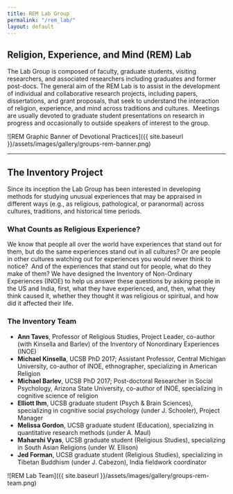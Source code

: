 ```yaml
---
title: REM Lab Group
permalink: "/rem_lab/"
layout: default
---
```


## Religion, Experience, and Mind (REM) Lab

The Lab Group is composed of faculty, graduate students, visiting researchers, and associated researchers including graduates and former post-docs. The general aim of the REM Lab is to assist in the development of individual and collaborative research projects, including papers, dissertations, and grant proposals, that seek to understand the interaction of religion, experience, and mind across traditions and cultures.  Meetings are usually devoted to graduate student presentations on research in progress and occasionally to outside speakers of interest to the group.

![REM Graphic Banner of Devotional Practices]({{ site.baseurl }}/assets/images/gallery/groups-rem-banner.png)

---

## The Inventory Project

Since its inception the Lab Group has been interested in developing methods for studying unusual experiences that may be appraised in different ways (e.g., as religious, pathological, or paranormal) across cultures, traditions, and historical time periods.


### What Counts as Religious Experience?

We know that people all over the world have experiences that stand out for them, but do the same experiences stand out in all cultures? Or are people in other cultures watching out for experiences you would never think to notice?  And of the experiences that stand out for people, what do they make of them? We have designed the Inventory of Non-Ordinary Experiences (INOE) to help us answer these questions by asking people in the US and India, first, what they have experienced, and, then, what they think caused it, whether they thought it was religious or spiritual, and how did it affected their life.


### The Inventory Team

* **Ann Taves**, Professor of Religious Studies, Project Leader, co-author (with Kinsella and Barlev) of the Inventory of Nonordinary Experiences (INOE)
* **Michael Kinsella**, UCSB PhD 2017; Assistant Professor, Central Michigan University, co-author of INOE, ethnographer, specializing in American Religion
* **Michael Barlev**, UCSB PhD 2017; Post-doctoral Researcher in Social Psychology, Arizona State University, co-author of INOE, specializing in cognitive science of religion
* **Elliott Ihm**, UCSB graduate student (Psych & Brain Sciences), specializing in cognitive social psychology (under J. Schooler), Project Manager
* **Melissa Gordon**, UCSB graduate student (Education), specializing in quantitative research methods (under A. Maul)
* **Maharshi Vyas**, UCSB graduate student (Religious Studies), specializing in South Asian Religions (under W. Ellison)
* **Jed Forman**, UCSB graduate student (Religious Studies), specializing in Tibetan Buddhism (under J. Cabezon), India fieldwork coordinator

![REM Lab Team]({{ site.baseurl }}/assets/images/gallery/groups-rem-team.png)
